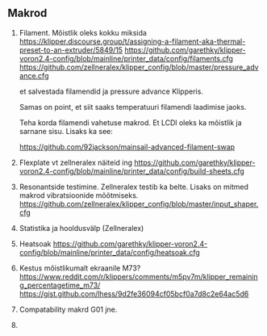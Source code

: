 ## Makrod

1. Filament. Mõistlik oleks kokku miksida 
	https://klipper.discourse.group/t/assigning-a-filament-aka-thermal-preset-to-an-extruder/5849/15
	https://github.com/garethky/klipper-voron2.4-config/blob/mainline/printer_data/config/filaments.cfg
	https://github.com/zellneralex/klipper_config/blob/master/pressure_advance.cfg

	et salvestada filamendid ja pressure advance Klipperis. 

	Samas on point, et siit saaks temperatuuri filamendi laadimise jaoks.

	Teha korda filamendi vahetuse makrod. Et LCDl oleks ka mõistlik ja sarnane sisu. 
	Lisaks ka see: 

	https://github.com/92jackson/mainsail-advanced-filament-swap

2. Flexplate vt zellneralex näiteid ing
	https://github.com/garethky/klipper-voron2.4-config/blob/mainline/printer_data/config/build-sheets.cfg
3. Resonantside testimine. Zellneralex testib ka belte. Lisaks on mitmed makrod vibratsioonide mõõtmiseks. 
		https://github.com/zellneralex/klipper_config/blob/master/input_shaper.cfg
4. Statistika ja hooldusvälp (Zellneralex)
5. Heatsoak
	https://github.com/garethky/klipper-voron2.4-config/blob/mainline/printer_data/config/heatsoak.cfg

6. Kestus mõistlikumalt ekraanile M73?
	https://www.reddit.com/r/klippers/comments/m5pv7m/klipper_remaining_percentagetime_m73/
	https://gist.github.com/lhess/9d2fe36094cf05bcf0a7d8c2e64ac5d6

7. Compatability makrd
	G01 jne.

8. 